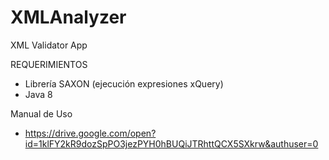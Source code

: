 XMLAnalyzer
======

XML Validator App 

REQUERIMIENTOS

- Librería SAXON (ejecución expresiones xQuery)
- Java 8

Manual de Uso 
- https://drive.google.com/open?id=1klFY2kR9dozSpPO3jezPYH0hBUQiJTRhttQCX5SXkrw&authuser=0
